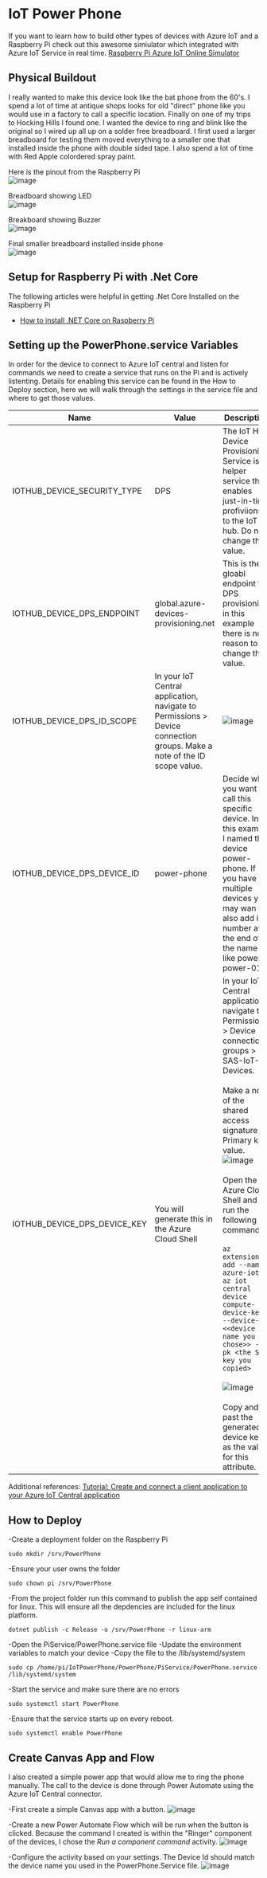# IoT Power Phone

If you want to learn how to build other types of devices with Azure IoT and a Raspberry Pi check out this awesome simiulator which integrated with Azure IoT Service in real time. [Raspberry Pi Azure IoT Online Simulator](https://azure-samples.github.io/raspberry-pi-web-simulator/)

## Physical Buildout
I really wanted to make this device look like the bat phone from the 60's.  I spend a lot of time at antique shops looks for old "direct" phone like you would use in a factory to call a specific location.  Finally on one of my trips to Hocking Hills I found one.  I wanted the device to ring and blink like the original so I wired up all up on a solder free breadboard. I first used a larger breadboard for testing them moved everything to a smaller one that installed inside the phone with double sided tape.  I also spend a lot of time with Red Apple colordered spray paint.

Here is the pinout from the Raspberry Pi  
![image](https://github.com/rwilson504/IoTPowerPhone/assets/7444929/5e429538-0a1c-4d6a-b404-ebadffcc733b)

Breadboard showing LED  
![image](https://github.com/rwilson504/IoTPowerPhone/assets/7444929/023a469a-b60c-4509-b437-f6ac3bd13ef8)

Breakboard showing Buzzer  
![image](https://github.com/rwilson504/IoTPowerPhone/assets/7444929/627f5dc9-b5e7-44cd-be11-5c7bd4ef31f8)

Final smaller breadboard installed inside phone  
![image](https://github.com/rwilson504/IoTPowerPhone/assets/7444929/890c5772-7090-42c7-9033-db9f716a1bcb)

## Setup for Raspberry Pi with .Net Core

The following articles were helpful in getting .Net Core Installed on the Raspberry Pi
* [How to install .NET Core on Raspberry Pi](https://sukesh.me/2020/07/07/how-to-install-net-core-on-raspberry-pi/)

## Setting up the PowerPhone.service Variables
In order for the device to connect to Azure IoT central and listen for commands we need to create a service that runs on the Pi and is actively listenting.  Details for enabling this service can be found in the How to Deploy section, here we will walk through the settings in the service file and where to get those values.

|Name	|Value |Description|
| --- | --- | --- |
|IOTHUB_DEVICE_SECURITY_TYPE	|DPS  |The IoT Hub Device Provisioning Service is a helper service that enables just-in-time profiviions to the IoT hub.  Do not change this value.|
|IOTHUB_DEVICE_DPS_ENDPOINT	|global.azure-devices-provisioning.net  |This is the gloabl endpoint for DPS provisioning, in this example there is no reason to change this value.|
|IOTHUB_DEVICE_DPS_ID_SCOPE	|In your IoT Central application, navigate to Permissions > Device connection groups. Make a note of the ID scope value.| ![image](https://github.com/rwilson504/IoTPowerPhone/assets/7444929/25e3e650-4e76-4f45-a293-6d2df1c66579)|
|IOTHUB_DEVICE_DPS_DEVICE_ID |power-phone |Decide what you want to call this specific device. In this example I named the device power-phone. If you have multiple devices you may wan to also add in a number at the end of the name like power-power-01|
|IOTHUB_DEVICE_DPS_DEVICE_KEY	| You will generate this in the Azure Cloud Shell | In your IoT Central application, navigate to Permissions > Device connection groups > SAS-IoT-Devices.<br><br>Make a note of the shared access signature Primary key value. ![image](https://github.com/rwilson504/IoTPowerPhone/assets/7444929/70e72227-fa5b-4d94-84b5-ef2bbfbae23a)<br><br>Open the Azure Cloud Shell and run the following commands: <br><br>```az extension add --name azure-iot```<br>```az iot central device compute-device-key --device-id <<device name you chose>> --pk <the SAS key you copied>```<br><br>![image](https://github.com/rwilson504/IoTPowerPhone/assets/7444929/607bf7b5-6395-434e-8d67-81ff1fe1f172)<br><br>Copy and past the generated device key as the value for this attribute.|

Additional references:
[Tutorial: Create and connect a client application to your Azure IoT Central application](https://learn.microsoft.com/en-us/azure/iot-central/core/tutorial-connect-device?pivots=programming-language-ansi-c#get-connection-information)

## How to Deploy

-Create a deployment folder on the Raspberry Pi

``sudo mkdir /srv/PowerPhone``

-Ensure your user owns the folder

``sudo chown pi /srv/PowerPhone``

-From the project folder run this command to publish the app self contained for linux.  This will ensure all the depdencies are included for the linux platform.

``dotnet publish -c Release -o /srv/PowerPhone -r linux-arm``

-Open the PiService/PowerPhone.service file
-Update the environment variables to match your device
-Copy the file to the /lib/systemd/system

``sudo cp /home/pi/IoTPowerPhone/PowerPhone/PiService/PowerPhone.service /lib/systemd/system``

-Start the service and make sure there are no errors

``sudo systemctl start PowerPhone``

-Ensure that the service starts up on every reboot.

``sudo systemctl enable PowerPhone``

## Create Canvas App and Flow
I also created a simple power app that would allow me to ring the phone manually.  The call to the device is done through Power Automate using the Azure IoT Central connector.

-First create a simple Canvas app with a button.
![image](https://github.com/rwilson504/IoTPowerPhone/assets/7444929/c1da8c2b-a989-447d-9fe7-fa82c2bc7c61)

-Create a new Power Automate Flow which will be run when the button is clicked. Because the command I created is within the "Ringer" component of the devices, I chose the _Run a component command_ activity.
![image](https://github.com/rwilson504/IoTPowerPhone/assets/7444929/4d4f078a-3484-4f1f-9544-99cc5ee9ab61)

-Configure the activity based on your settings.  The Device Id should match the device name you used in the PowerPhone.Service file.
![image](https://github.com/rwilson504/IoTPowerPhone/assets/7444929/df88f9ad-7c12-4ad2-8841-ddac996d906a)
